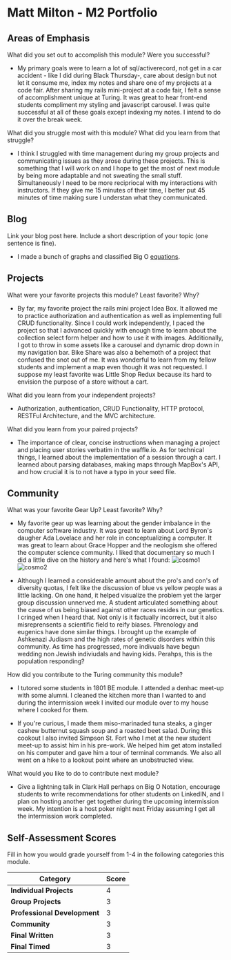 # Matt Milton - M2 Portfolio

## Areas of Emphasis

What did you set out to accomplish this module? Were you successful?

* My primary goals were to learn a lot of sql/activerecord, not get in a car accident - like I did during Black Thursday-, care about design but not let it consume me, index my notes and share one of my projects at a code fair. After sharing my rails mini-project at a code fair, I felt a sense of accomplishment unique at Turing. It was great to hear front-end students compliment my styling and javascript carousel. I was quite successful at all of these goals except indexing my notes. I intend to do it over the break week.

What did you struggle most with this module? What did you learn from that struggle?

* I think I struggled with time management during my group projects and communicating issues as they arose during these projects. This is something that I will work on and I hope to get the most of next module by being more adaptable and not sweating the small stuff. Simultaneously I need to be more recipriocal with my interactions with instructors. If they give me 15 minutes of their time, I better put 45 minutes of time making sure I understan what they communicated.

## Blog

Link your blog post here. Include a short description of your topic (one sentence is fine).

* I made a bunch of graphs and classified Big O [equations](https://github.com/mgmilton/big_o_blog/blob/master/README.md).

## Projects

What were your favorite projects this module? Least favorite? Why?

* By far, my favorite project the rails mini project Idea Box. It allowed me to practice authorization and authentication as well as implementing full CRUD functionality. Since I could work independently, I paced the project so that I advanced quickly with enough time to learn about the collection select form helper and how to use it with images. Additionally, I got to throw in some assets like a carousel and dynamic drop down in my navigation bar. Bike Share was also a behemoth of a project that confused the snot out of me. It was wonderful to learn from my fellow students and implement a map even though it was not requested. I suppose my least favorite was Little Shop Redux because its hard to envision the purpose of a store without a cart.

What did you learn from your independent projects?

* Authorization, authentication, CRUD Functionality, HTTP protocol, RESTFul Architecture, and the MVC architecture.

What did you learn from your paired projects?

* The importance of clear, concise instructions when managing a project and placing user stories verbatim in the waffle.io. As for technical things, I learned about the implementation of a session through a cart. I learned about parsing databases, making maps through MapBox's API, and how crucial it is to not have a typo in your seed file.

## Community

What was your favorite Gear Up? Least favorite? Why?

* My favorite gear up was learning about the gender imbalance in the computer software industry. It was great to learn about Lord Byron's daugher Ada Lovelace and her role in conceptualizing a computer. It was great to learn about Grace Hopper and the neologism she offered the computer science community. I liked that documentary so much I did a little dive on the history and here's what I found:
![cosmo1](https://i.imgur.com/QUCdAku.jpg)
![cosmo2](https://i.imgur.com/5sqHYJ6.jpg)

* Although I learned a considerable amount about the pro's and con's of diversity quotas, I felt like the discussion of blue vs yellow people was a little lacking. On one hand, it helped visualize the problem yet the larger group discussion unnerved me. A student articulated something about the cause of us being biased against other races resides in our genetics. I cringed when I heard that. Not only is it factually incorrect, but it also misreprensents a scientific field to reify biases. Phrenology and eugenics have done similar things. I brought up the example of Ashkenazi Judiasm and the high rates of genetic disorders within this community. As time has progressed, more indivuals have begun wedding non Jewish indiviudals and having kids. Perahps, this is the population responding?

How did you contribute to the Turing community this module?
* I tutored some students in 1801 BE module. I attended a denhac meet-up with some alumni. I cleaned the kitchen more than I wanted to and during the intermission week I invited our module over to my house where I cooked for them.

* If you're curious, I made them miso-marinaded tuna steaks, a ginger cashew butternut squash soup and a roasted beet salad. During this cookout I also invited Simpson St. Fort who I met at the new student meet-up to assist him in his pre-work. We helped him get atom installed on his computer and gave him a tour of terminal commands. We also all went on a hike to a lookout point where an unobstructed view.

What would you like to do to contribute next module?

* Give a lightning talk in Clark Hall perhaps on Big O Notation, encourage students to write recommendations for other students on LinkedIN, and I plan on hosting another get together during the upcoming intermission week. My intention is a host poker night next Friday assuming I get all the intermission work completed.

## Self-Assessment Scores

Fill in how you would grade yourself from 1-4 in the following categories this module.

| Category                     | Score |
| -----------------------------| ----- |
| **Individual Projects**      |   4   |
| **Group Projects**           |   3   |
| **Professional Development** |   3   |
| **Community**                |   3   |
| **Final Written**            |   3   |
| **Final Timed**              |   3   |
